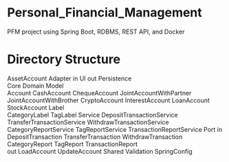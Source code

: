 # Personal_Financial_Management
PFM project using Spring Boot, RDBMS, REST API, and Docker

# Directory Structure
AssetAccount
	Adapter
		in
			UI
		out	
			Persistence			
	Core
		Domain
			Model		
				Account
					CashAccount
					ChequeAccount
					JointAccountWithPartner
					JointAccountWithBrother
					CryptoAccount
					InterestAccount
					LoanAccount
					StockAccount
				Label	
					CategoryLabel 
					TagLabel
			Service
				DepositTransactionService
				TransferTransactionService
				WithdrawTransactionService
				CategoryReportService
				TagReportService
				TransactionReportService
		Port
			in
				DepositTransaction
				TransferTransaction
				WithdrawTransaction
				CategoryReport
				TagReport
				TransactionReport		
			out
				LoadAccount
				UpdateAccount
	Shared
		Validation
		SpringConfig	

